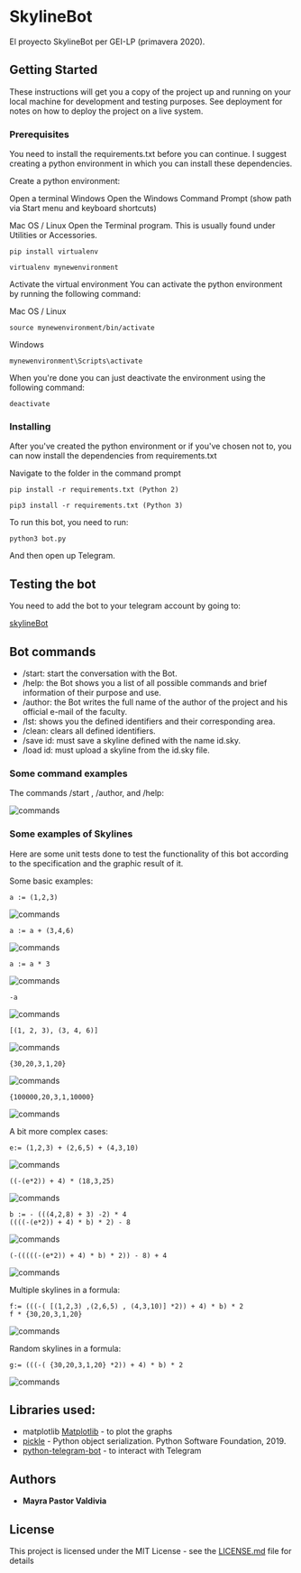 # SkylineBot

El proyecto SkylineBot per GEI-LP (primavera 2020).

## Getting Started

These instructions will get you a copy of the project up and running on your local machine for development and testing purposes. See deployment for notes on how to deploy the project on a live system.

### Prerequisites

You need to install the requirements.txt before you can continue. I suggest creating a python environment in which you can install these dependencies.

Create a python environment:

Open a terminal
Windows
Open the Windows Command Prompt (show path via Start menu and keyboard shortcuts)

Mac OS / Linux
Open the Terminal program. This is usually found under Utilities or Accessories.

```
pip install virtualenv

virtualenv mynewenvironment

```
Activate the virtual environment
You can activate the python environment by running the following command:

Mac OS / Linux
```
source mynewenvironment/bin/activate
```
Windows
```
mynewenvironment\Scripts\activate

```

When you're done you can just deactivate the environment using the following command:
```
deactivate
```

### Installing

After you've created the python environment or if you've chosen not to, you can now install the dependencies from requirements.txt

Navigate to the folder in the command prompt

```
pip install -r requirements.txt (Python 2)

pip3 install -r requirements.txt (Python 3)

```

To run this bot, you need to run:

```
python3 bot.py
```

And then open up Telegram.

## Testing the bot

You need to add the bot to your telegram account by going to:

[skylineBot](https://t.me/lp_skylineBot)

## Bot commands

* /start: start the conversation with the Bot.
* /help: the Bot shows you a list of all possible commands and brief information of their purpose and use.
* /author: the Bot writes the full name of the author of the project and his official e-mail of the faculty.
* /lst: shows you the defined identifiers and their corresponding area.
* /clean: clears all defined identifiers.
* /save id: must save a skyline defined with the name id.sky.
* /load id: must upload a skyline from the id.sky file.


### Some command examples

The commands /start , /author, and /help:

![commands](/outputs/commands1.png)


### Some examples of Skylines

Here are some unit tests done to test the functionality of this bot according to the specification and the graphic result of it.

Some basic examples:
```
a := (1,2,3)

```
![commands](/outputs/skybasic1.png)
```
a := a + (3,4,6)

```
![commands](/outputs/skybasic2.png)
```
a := a * 3

```
![commands](/outputs/skybasic3.png)
```
-a

```
![commands](/outputs/skybasic4.png)
```
[(1, 2, 3), (3, 4, 6)]

```
![commands](/outputs/skybasic5.png)
```
{30,20,3,1,20}

```
![commands](/outputs/skybasic61.png)

```
{100000,20,3,1,10000}

```
![commands](/outputs/skycom6.png)


A bit more complex cases:

```
e:= (1,2,3) + (2,6,5) + (4,3,10)
```
![commands](/outputs/skycom7.png)

```
((-(e*2)) + 4) * (18,3,25)

```
![commands](/outputs/skycom8.png)
```
b := - (((4,2,8) + 3) -2) * 4
((((-(e*2)) + 4) * b) * 2) - 8
```
![commands](/outputs/skycom9.png)
```
(-(((((-(e*2)) + 4) * b) * 2)) - 8) + 4
```
![commands](/outputs/skycom10.png)

Multiple skylines in a formula:

```
f:= (((-( [(1,2,3) ,(2,6,5) , (4,3,10)] *2)) + 4) * b) * 2
f * {30,20,3,1,20}
```
![commands](/outputs/skycom11.png)

Random skylines in a formula:

```
g:= (((-( {30,20,3,1,20} *2)) + 4) * b) * 2
```
![commands](/outputs/skycom12.png)






## Libraries used:

* matplotlib [Matplotlib](https://matplotlib.org/) - to plot the graphs
* [pickle](https://docs.python.org/3.6/library/pickle.html) - Python object serialization. Python Software Foundation, 2019.
* [python-telegram-bot](https://python-telegram-bot.org/) - to interact with Telegram


## Authors

* **Mayra Pastor Valdivia** 

## License

This project is licensed under the MIT License - see the [LICENSE.md](LICENSE.md) file for details

